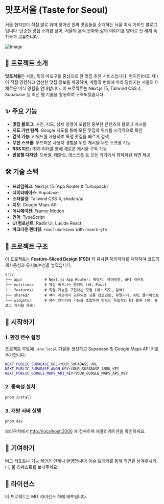 # 맛포서울 (Taste for Seoul)

서울 현지인이 직접 발로 뛰며 찾아낸 진짜 맛집들을 소개하는 서울 미식 가이드 블로그입니다. 단순한 맛집 소개를 넘어, 서울의 음식 문화와 삶의 이야기를 영어로 전 세계 독자들과 공유합니다.

![image](https://github.com/user-attachments/assets/f13a01e4-b175-4fda-84c4-a643f7457e13)

## 🚀 프로젝트 소개

**맛포서울**은 서울, 특히 마포구를 중심으로 한 맛집 추천 서비스입니다. 현지인(바로 저!)이 직접 경험하고 엄선한 맛집 정보를 제공하며, 계절의 변화에 따라 달라지는 서울의 다채로운 미식 경험을 안내합니다. 이 프로젝트는 Next.js 15, Tailwind CSS 4, Supabase 등 최신 웹 기술을 활용하여 구축되었습니다.

## ✨ 주요 기능

- **맛집 블로그:** 사진, 지도, 상세 설명이 포함된 풍부한 콘텐츠의 블로그 게시물
- **지도 기반 탐색:** Google 지도를 통해 모든 맛집의 위치를 시각적으로 확인
- **검색 기능:** 키워드를 사용하여 특정 맛집을 빠르게 검색
- **무한 스크롤:** 부드러운 사용자 경험을 위한 게시물 무한 스크롤 기능
- **RSS 피드:** RSS 리더를 통해 새로운 게시물 구독 가능
- **반응형 디자인:** 모바일, 태블릿, 데스크톱 등 모든 기기에서 최적화된 화면 제공

## 🛠 기술 스택

- **프레임워크**: Next.js 15 (App Router & Turbopack)
- **데이터베이스**: Supabase
- **스타일링**: Tailwind CSS 4, shadcn/ui
- **지도**: Google Maps API
- **애니메이션**: Framer Motion
- **언어**: TypeScript
- **UI 컴포넌트**: Radix UI, Lucide React
- **마크다운 렌더링**: `react-markdown` with `remark-gfm`

## 📂 프로젝트 구조

이 프로젝트는 **Feature-Sliced Design (FSD)** 와 유사한 아키텍처를 채택하여 코드의 재사용성과 유지보수성을 높였습니다.

```
src/
├── app/          # Next.js App Router: 페이지, 레이아웃, API 라우트
├── entities/     # 핵심 비즈니스 엔티티 (예: Post)
├── features/     # 특정 기능을 구현하는 모듈 (예: 지도, 검색)
├── shared/       # 여러 계층에서 공유되는 공통 컴포넌트, 유틸리티, API 클라이언트
└── widgets/      # 여러 엔티티와 기능을 조합하여 만드는 독립적인 UI 블록 (예: 블로그 게시물 목록)
```

## 🚀 시작하기

### 1. 환경 변수 설정

프로젝트 루트에 `.env.local` 파일을 생성하고 Supabase 및 Google Maps API 키를 추가합니다.

```bash
NEXT_PUBLIC_SUPABASE_URL=YOUR_SUPABASE_URL
NEXT_PUBLIC_SUPABASE_ANON_KEY=YOUR_SUPABASE_ANON_KEY
NEXT_PUBLIC_GOOGLE_MAPS_API_KEY=YOUR_GOOGLE_MAPS_API_KEY
```

### 2. 종속성 설치

```bash
pnpm install
```

### 3. 개발 서버 실행

```bash
pnpm dev
```

브라우저에서 [http://localhost:3000](http://localhost:3000) 에 접속하여 애플리케이션을 확인하세요.

## 🤝 기여하기

버그 리포트나 기능 제안은 언제나 환영합니다! 이슈 트래커를 통해 의견을 남겨주시거나, 풀 리퀘스트를 보내주세요.

## 📄 라이선스

이 프로젝트는 MIT 라이선스 하에 배포됩니다.